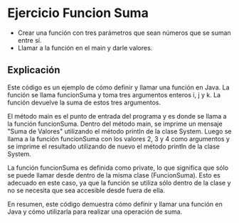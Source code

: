 # Ejercicio Funcion Suma

- Crear una función con tres parámetros que sean números que se suman entre sí.
- Llamar a la función en el main y darle valores.

## Explicación 

Este código es un ejemplo de cómo definir y llamar una función en Java. La función se llama funcionSuma y toma tres argumentos enteros i, j y k. La función devuelve la suma de estos tres argumentos.

El método main es el punto de entrada del programa y es donde se llama a la función funcionSuma. Dentro del método main, se imprime un mensaje "Suma de Valores" utilizando el método println de la clase System. Luego se llama a la función funcionSuma con los valores 2, 3 y 4 como argumentos y se imprime el resultado utilizando de nuevo el método println de la clase System.

La función funcionSuma es definida como private, lo que significa que sólo se puede llamar desde dentro de la misma clase (FuncionSuma). Esto es adecuado en este caso, ya que la función se utiliza sólo dentro de la clase y no se necesita que sea accesible desde fuera de ella.

En resumen, este código demuestra cómo definir y llamar una función en Java y cómo utilizarla para realizar una operación de suma.